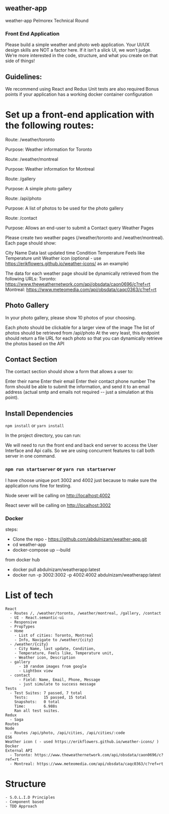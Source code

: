 ## weather-app
weather-app Pelmorex Technical Round

### Front End Application

Please build a simple weather and photo web application.  Your UI/UX design skills are NOT a factor here.  If it isn’t a slick UI, we won’t judge.  We’re more interested in the code, structure, and what you create on that side of things!

## Guidelines:

  We recommend using React and Redux
  Unit tests are also required
  Bonus points if your application has a working docker container configuration


# Set up a front-end application with the following routes:

Route: /weather/toronto

Purpose: Weather information for Toronto

Route: /weather/montreal

Purpose: Weather information for Montreal

Route: /gallery

Purpose: A simple photo gallery

Route: /api/photo

Purpose: A list of photos to be used for the photo gallery

Route: /contact

Purpose: Allows an end-user to submit a Contact query Weather Pages

Please create two weather pages (/weather/toronto and /weather/montreal).  Each page should show:

City Name
Data last updated time
Condition
Temperature
Feels like
Temperature unit
Weather icon (optional - use https://erikflowers.github.io/weather-icons/ as an example)

The data for each weather page should be dynamically retrieved from the following URLs:
Toronto: https://www.theweathernetwork.com/api/obsdata/caon0696/c?ref=rt
Montreal: https://www.meteomedia.com/api/obsdata/caqc0363/c?ref=rt


## Photo Gallery

In your photo gallery, please show 10 photos of your choosing.

Each photo should be clickable for a larger view of the image
The list of photos should be retrieved from /api/photo
At the very least, this endpoint should return a file URL for each photo so that you can dynamically retrieve the photos based on the API


## Contact Section

The contact section should show a form that allows a user to:

Enter their name
Enter their email
Enter their contact phone number
The form should be able to submit the information, and send it to an email address (actual smtp and emails not required -- just a simulation at this point).


## Install Dependencies

`npm install` or `yarn install`


In the project directory, you can run:

We will need to run the front end and back end server to access the User Interface and Api calls. So we are using concurrent features to call both server in one command.

### `npm run startserver` or `yarn run startserver`

I have choose unique port 3002 and 4002 just because to make sure the application runs fine for testing.

Node sever will be calling on [http://localhost:4002](http://localhost:4002)

React sever will be calling on [http://localhost:3002](http://localhost:3002)

### Docker

steps:
  - Clone the repo - https://github.com/abdulnizam/weather-app.git
  - cd weather-app
  - docker-compose up --build

from docker hub
  - docker pull abdulnizam/weatherapp:latest
  - docker run -p 3002:3002 -p 4002:4002  abdulnizam/weatherapp:latest

# List of tech

    React
      - Routes /, /weather/toronto, /weather/montreal, /gallery, /contact
      - UI - React.semantic-ui
      - Responsive
      - PropTypes
      - Home
        - List of cities: Toronto, Montreal
        - Info, Navigate to /weather/{city}
      - /weather/{city}
        - City Name, last update, Condition,
        - Temperature, Feels like, Temperature unit,
        - Weather icon, Description
      - gallery
          - 10 random images from google
          - Lightbox view
      - contact
          - Field: Name, Email, Phone, Message
          - just simulate to success message
    Tests
      - Test Suites: 7 passed, 7 total
        Tests:       15 passed, 15 total
        Snapshots:   0 total
        Time:        6.988s
        Ran all test suites.
    Redux
      - Saga
    Routes
    Node
      - Routes /api/photo, /api/cities, /api/cities/:code
    ES6
    Weather icon ( - used https://erikflowers.github.io/weather-icons/ )
    Docker
    External API
      - Toronto: https://www.theweathernetwork.com/api/obsdata/caon0696/c?ref=rt
      - Montreal: https://www.meteomedia.com/api/obsdata/caqc0363/c?ref=rt

# Structure
    - S.O.L.I.D Principles
    - Component based
    - TDD Approach
